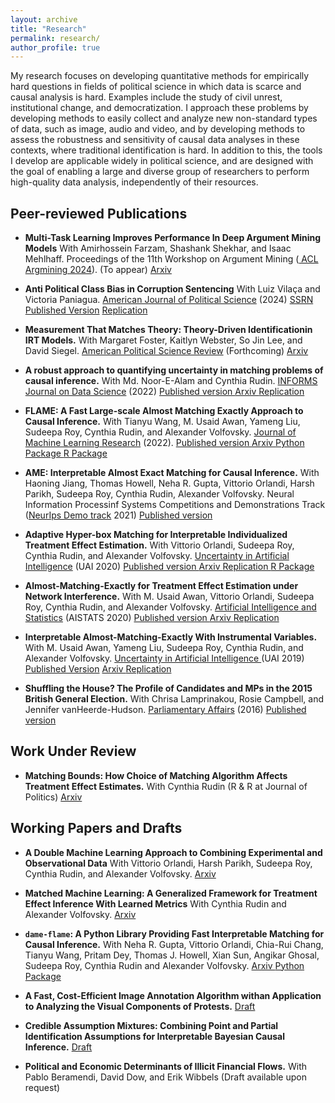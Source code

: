 ```yaml
---
layout: archive
title: "Research"
permalink: research/
author_profile: true
---
```

My research focuses on developing quantitative methods for empirically hard questions in fields of political science in which data is scarce and causal analysis is hard. Examples include the study of civil unrest, institutional change, and democratization. I approach these problems by developing methods to easily collect and analyze new non-standard types of data, such as image, audio and video, and by developing  methods to assess the robustness and sensitivity of causal data analyses in these contexts, where traditional identification is hard. In addition to this, the tools I develop are applicable widely in political science, and are designed with the goal of enabling a large and diverse group of researchers to perform high-quality data analysis, independently of their resources. 

## Peer-reviewed Publications
* **Multi-Task Learning Improves Performance In Deep Argument Mining Models** With Amirhossein Farzam, Shashank Shekhar, and Isaac Mehlhaff. Proceedings of the 11th Workshop on Argument Mining (<ins> ACL Argmining 2024</ins>). (To appear) <a class="btn" href="https://arxiv.org/abs/2307.01401"> Arxiv </a> 

* **Anti Political Class Bias in Corruption Sentencing** With Luiz Vilaça and Victoria Paniagua.  <ins>American Journal of Political Science</ins> (2024)
<a class="btn" href="https://papers.ssrn.com/sol3/papers.cfm?abstract_id=4332033"> SSRN </a> <a class="btn" href="https://urldefense.proofpoint.com/v2/url?u=http-3A__doi.org_10.1111_ajps.12885&d=DwQDaQ&c=slrrB7dE8n7gBJbeO0g-IQ&r=Sw8FVzNDbVc-Bom6lS4QrDE_5a8r7Wnt69tF7q67nJU&m=04xzysCH2MbktWOV9b5ESr4sLgnZhzcaQjgsD9pYn7mUSrzK_oPVPC5-SQA37bqA&s=mW3bWCdJ1Xd9AoKT4hAZlmcW5NIKW25mpnHjn9CZLjo&e="> Published Version</a> <a class="btn" href="https://doi.org/10.7910/DVN/AL8I2B"> Replication</a> 

* **Measurement That Matches Theory: Theory-Driven Identificationin IRT Models.** With Margaret Foster, Kaitlyn Webster, So Jin Lee, and David Siegel. <ins>American Political Science Review</ins> (Forthcoming)  <a class="btn" href="https://arxiv.org/abs/2111.11979"> Arxiv </a>

* **A robust approach to quantifying uncertainty in matching problems of causal inference.** With Md. Noor-E-Alam and  Cynthia Rudin. <ins>INFORMS Journal on Data Science</ins> (2022)
<a class="btn" href="https://pubsonline.informs.org/doi/10.1287/ijds.2022.0020" > Published version </a> <a class="btn" href="https://arxiv.org/abs/1812.02227"> Arxiv </a> <a class='btn' href="https://github.com/marcomorucci/robust-tests"> Replication </a>

* **FLAME: A Fast Large-scale Almost Matching Exactly Approach to Causal Inference.** With Tianyu Wang, M. Usaid Awan, Yameng Liu, Sudeepa Roy, Cynthia Rudin, and Alexander Volfovsky. <ins>Journal of Machine Learning Research</ins> (2022). 
<a class='btn' href='https://jmlr.org/papers/v22/19-853.html'> Published version </a> <a class='btn' href='https://arxiv.org/abs/1707.06315'> Arxiv </a> <a class='btn' href='https://github.com/almost-matching-exactly/DAME-FLAME-Python-Package'> Python Package </a> <a class='btn' href='https://github.com/vittorioorlandi/FLAME'> R Package </a>

* **AME: Interpretable Almost Exact Matching for Causal Inference.** With Haoning Jiang, Thomas Howell, Neha R. Gupta, Vittorio Orlandi, Harsh Parikh, Sudeepa Roy, Cynthia Rudin, Alexander Volfovsky. Neural Information Processinf Systems Competitions and Demonstrations Track (<ins>NeurIps Demo track</ins> 2021)
 <a class='btn' href='https://proceedings.mlr.press/v176/jiang22b/jiang22b.pdf'> Published version </a>

* **Adaptive Hyper-box Matching for Interpretable Individualized Treatment Effect Estimation.** With Vittorio Orlandi, Sudeepa Roy, Cynthia Rudin, and Alexander Volfovsky. <ins>Uncertainty in Artificial Intelligence</ins> (UAI 2020) 
<a class='btn' href='http://proceedings.mlr.press/v124/morucci20a/morucci20a.pdf'> Published version </a> <a class='btn' href='https://arxiv.org/abs/2003.01805'> Arxiv </a> <a class='btn' href='https://github.com/almost-matching-exactly/Adaptive-Binning'> Replication </a> <a class='btn' href='https://github.com/almost-matching-exactly/AHB-R-package'> R Package </a>

* **Almost-Matching-Exactly for Treatment Effect Estimation under Network Interference.**  With M. Usaid Awan, Vittorio Orlandi, Sudeepa Roy, Cynthia Rudin, and Alexander Volfovsky. <ins>Artificial Intelligence and Statistics</ins> (AISTATS 2020)
<a class='btn' href='http://proceedings.mlr.press/v108/awan20a/awan20a.pdf'> Published version </a> <a class='btn' href='https://arxiv.org/abs/2003.00964'> Arxiv </a> <a class='btn' href='https://github.com/almost-matching-exactly/AME-Networks'> Replication </a>

* **Interpretable Almost-Matching-Exactly With Instrumental Variables.** With M. Usaid Awan, Yameng Liu, Sudeepa Roy, Cynthia Rudin, and Alexander Volfovsky. <ins>Uncertainty in Artificial Intelligence </ins>(UAI 2019) 
<a class='btn' href='http://auai.org/uai2019/proceedings/papers/410.pdf'> Published Version</a> <a class='btn' href='https://arxiv.org/abs/1906.11658'> Arxiv </a> <a class='btn' href='https://github.com/almost-matching-exactly/FLAME_IV'> Replication </a>

* **Shuffling the House? The Profile of Candidates and MPs in the 2015 British General Election.** With Chrisa Lamprinakou, Rosie Campbell, and Jennifer vanHeerde-Hudson.  <ins>Parliamentary Affairs</ins> (2016) 
<a class="btn" href="https://doi.org/10.1093/pa/gsw030"> Published version</a>

## Work Under Review

* **Matching Bounds: How Choice of Matching Algorithm Affects Treatment Effect Estimates.** With Cynthia Rudin (R & R at Journal of Politics)
<a class="btn" href="https://arxiv.org/abs/2009.02776"> Arxiv </a>


## Working Papers and Drafts

* **A Double Machine Learning Approach to Combining Experimental and Observational Data** With Vittorio Orlandi, Harsh Parikh, Sudeepa Roy, Cynthia Rudin, and Alexander Volfovsky.
<a class="btn" href="http://arxiv.org/abs/2307.01449"> Arxiv </a> 

* **Matched Machine Learning: A Generalized Framework for Treatment Effect Inference With Learned Metrics** With Cynthia Rudin and Alexander Volfovsky.
<a class="btn" href="https://arxiv.org/pdf/2304.01316.pdf"> Arxiv </a> 

* **`dame-flame`: A Python Library Providing Fast Interpretable Matching for Causal Inference.** With Neha R. Gupta, Vittorio Orlandi, Chia-Rui Chang, Tianyu Wang, Pritam Dey, Thomas J. Howell, Xian Sun, Angikar Ghosal, Sudeepa Roy, Cynthia Rudin and Alexander Volfovsky. 
<a class="btn" href="https://arxiv.org/abs/2101.01867"> Arxiv </a> <a class='btn' href='https://github.com/almost-matching-exactly/DAME-FLAME-Python-Package'> Python Package </a> 

* **A Fast, Cost-Efficient Image Annotation Algorithm withan Application to Analyzing the Visual Components of Protests.** 
<a class='btn' href='/files/SSL_protests.pdf'> Draft </a>

* **Credible Assumption Mixtures: Combining Point and Partial Identification Assumptions for Interpretable Bayesian Causal Inference.** 
<a class='btn' href='/files/cam_paper.pdf'> Draft </a>

* **Political and Economic Determinants of Illicit Financial Flows.** With Pablo Beramendi, David Dow, and Erik Wibbels 
(Draft available upon request)
